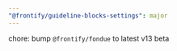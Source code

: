 ```yaml
---
"@frontify/guideline-blocks-settings": major
---
```


chore: bump `@frontify/fondue` to latest v13 beta
